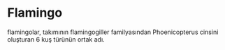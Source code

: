 # Flamingo

flamingolar, takımının flamingogiller familyasından 
Phoenicopterus cinsini oluşturan 6 kuş türünün ortak adı.
